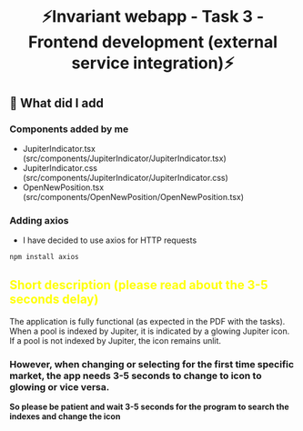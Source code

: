 <div align="center">
    <h1>⚡Invariant webapp - Task 3 - Frontend development (external service integration)⚡</h1>
</div>

## 🔨 What did I add

### Components added by me

- JupiterIndicator.tsx (src/components/JupiterIndicator/JupiterIndicator.tsx)
- JupiterIndicator.css (src/components/JupiterIndicator/JupiterIndicator.css)
- OpenNewPosition.tsx (src/components/OpenNewPosition/OpenNewPosition.tsx)

### Adding axios

- I have decided to use axios for HTTP requests

```bash
npm install axios
```

<h2 style="color:yellow;">Short description (please read about the 3-5 seconds delay)</h2>
<p>The application is fully functional (as expected in the PDF with the tasks). When a pool is indexed by Jupiter, it is indicated by a glowing Jupiter icon. If a pool is not indexed by Jupiter, the icon remains unlit.</p>
<h3>However, when changing or selecting for the first time specific market, the app needs 3-5 seconds to change to icon to glowing or vice versa.</h3>
<b>So please be patient and wait 3-5 seconds for the program to search the indexes and change the icon<b>
